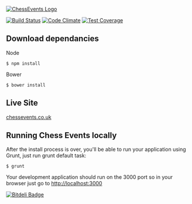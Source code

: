 [![ChessEvents Logo](http://www.chessevents.co.uk/modules/core/img/brand/logo-wide.png)](http://www.chessevents.co.uk)

[![Build Status](https://travis-ci.org/ChessEvents/App.svg?branch=master)](https://travis-ci.org/ChessEvents/App)
[![Code Climate](https://codeclimate.com/github/ChessEvents/App/badges/gpa.svg)](https://codeclimate.com/github/ChessEvents/App)
[![Test Coverage](https://codeclimate.com/github/ChessEvents/App/badges/coverage.svg)](https://codeclimate.com/github/ChessEvents/App/coverage)

## Download dependancies
Node
```
$ npm install
```
Bower

```
$ bower install
```

## Live Site

[chessevents.co.uk](http://www.chessevents.co.uk)

## Running Chess Events locally
After the install process is over, you'll be able to run your application using Grunt, just run grunt default task:

```
$ grunt
```

Your development application should run on the 3000 port so in your browser just go to [http://localhost:3000](http://localhost:3000)
                            


[![Bitdeli Badge](https://d2weczhvl823v0.cloudfront.net/ChessEvents/app/trend.png)](https://bitdeli.com/free "Bitdeli Badge")

